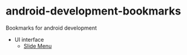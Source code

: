 android-development-bookmarks
=============================

Bookmarks for android development

+ UI interface
  + [Slide Menu](https://github.com/jfeinstein10/SlidingMenu)
